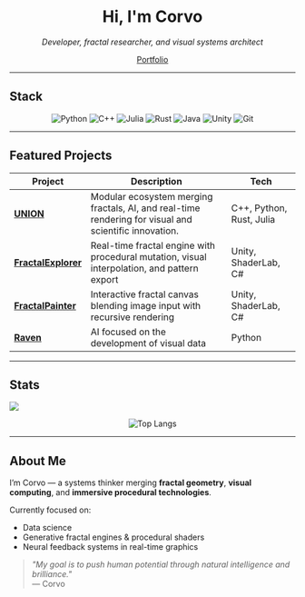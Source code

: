 <h1 align="center">Hi, I'm Corvo</h1>
<p align="center">
  <em>Developer, fractal researcher, and visual systems architect</em>  
</p>

<p align="center">
  <a href="https://corvo001.github.io/">
     Portfolio
  </a>  
</p>

---

##  Stack

<div align="center">

  ![Python](https://img.shields.io/badge/Python-3776AB?style=flat-square&logo=python&logoColor=white)
  ![C++](https://img.shields.io/badge/C++-00599C?style=flat-square&logo=c%2b%2b&logoColor=white)
  ![Julia](https://img.shields.io/badge/Julia-9558B2?style=flat-square&logo=julia&logoColor=white)
  ![Rust](https://img.shields.io/badge/Rust-000000?style=flat-square&logo=rust&logoColor=white)
  ![Java](https://img.shields.io/badge/Java-ED8B00?style=flat-square&logo=openjdk&logoColor=white)
  ![Unity](https://img.shields.io/badge/Unity-000000?style=flat-square&logo=unity&logoColor=white)
  ![Git](https://img.shields.io/badge/Git-F05032?style=flat-square&logo=git&logoColor=white)

</div>

---

##  Featured Projects

| Project | Description | Tech |
|--------|-------------|------|
| [**UNION**](https://github.com/corvo001/UNION) | Modular ecosystem merging fractals, AI, and real-time rendering for visual and scientific innovation. | C++, Python, Rust, Julia |
| [**FractalExplorer**](https://github.com/corvo001/FractalExplorer) | Real-time fractal engine with procedural mutation, visual interpolation, and pattern export | Unity, ShaderLab, C# |
| [**FractalPainter**](https://github.com/corvo001/FractalPainter) | Interactive fractal canvas blending image input with recursive rendering | Unity, ShaderLab, C# |
| [**Raven**](https://github.com/corvo001/Raven) | AI focused on the development of visual data | Python |

---

##  Stats

<img src="https://user-images.githubusercontent.com/73097560/115834477-dbab4500-a447-11eb-908a-139a6edaec5c.gif">
<p align="center">
<img src="https://github-readme-stats.vercel.app/api/top-langs?username=corvo001&show_icons=true&locale=en&layout=compact" alt="Top Langs">
</p>

---

##  About Me

I’m Corvo — a systems thinker merging **fractal geometry**, **visual computing**, and **immersive procedural technologies**.

Currently focused on:
- Data science
- Generative fractal engines & procedural shaders
- Neural feedback systems in real-time graphics

> *"My goal is to push human potential through natural intelligence and brilliance."*  
> — Corvo
